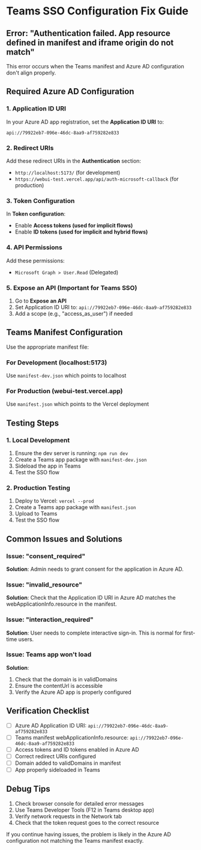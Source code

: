 # Teams SSO Configuration Fix Guide

## Error: "Authentication failed. App resource defined in manifest and iframe origin do not match"

This error occurs when the Teams manifest and Azure AD configuration don't align properly.

## Required Azure AD Configuration

### 1. Application ID URI
In your Azure AD app registration, set the **Application ID URI** to:
```
api://79922eb7-096e-46dc-8aa9-af759282e833
```

### 2. Redirect URIs
Add these redirect URIs in the **Authentication** section:
- `http://localhost:5173/` (for development)
- `https://webui-test.vercel.app/api/auth-microsoft-callback` (for production)

### 3. Token Configuration
In **Token configuration**:
- Enable **Access tokens (used for implicit flows)**
- Enable **ID tokens (used for implicit and hybrid flows)**

### 4. API Permissions
Add these permissions:
- `Microsoft Graph > User.Read` (Delegated)

### 5. Expose an API (Important for Teams SSO)
1. Go to **Expose an API**
2. Set Application ID URI to: `api://79922eb7-096e-46dc-8aa9-af759282e833`
3. Add a scope (e.g., "access_as_user") if needed

## Teams Manifest Configuration

Use the appropriate manifest file:

### For Development (localhost:5173)
Use `manifest-dev.json` which points to localhost

### For Production (webui-test.vercel.app)
Use `manifest.json` which points to the Vercel deployment

## Testing Steps

### 1. Local Development
1. Ensure the dev server is running: `npm run dev`
2. Create a Teams app package with `manifest-dev.json`
3. Sideload the app in Teams
4. Test the SSO flow

### 2. Production Testing
1. Deploy to Vercel: `vercel --prod`
2. Create a Teams app package with `manifest.json`
3. Upload to Teams
4. Test the SSO flow

## Common Issues and Solutions

### Issue: "consent_required"
**Solution**: Admin needs to grant consent for the application in Azure AD.

### Issue: "invalid_resource"
**Solution**: Check that the Application ID URI in Azure AD matches the webApplicationInfo.resource in the manifest.

### Issue: "interaction_required"
**Solution**: User needs to complete interactive sign-in. This is normal for first-time users.

### Issue: Teams app won't load
**Solution**: 
1. Check that the domain is in validDomains
2. Ensure the contentUrl is accessible
3. Verify the Azure AD app is properly configured

## Verification Checklist

- [ ] Azure AD Application ID URI: `api://79922eb7-096e-46dc-8aa9-af759282e833`
- [ ] Teams manifest webApplicationInfo.resource: `api://79922eb7-096e-46dc-8aa9-af759282e833`
- [ ] Access tokens and ID tokens enabled in Azure AD
- [ ] Correct redirect URIs configured
- [ ] Domain added to validDomains in manifest
- [ ] App properly sideloaded in Teams

## Debug Tips

1. Check browser console for detailed error messages
2. Use Teams Developer Tools (F12 in Teams desktop app)
3. Verify network requests in the Network tab
4. Check that the token request goes to the correct resource

If you continue having issues, the problem is likely in the Azure AD configuration not matching the Teams manifest exactly.
